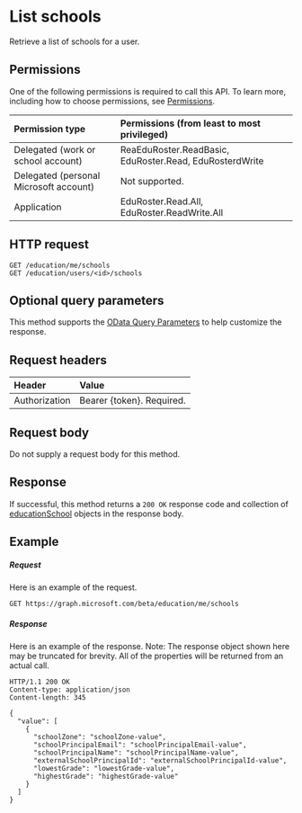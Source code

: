 # List schools

Retrieve a list of schools for a user.
## Permissions
One of the following permissions is required to call this API. To learn more, including how to choose permissions, see [Permissions](../../../concepts/permissions_reference.md).

|Permission type      | Permissions (from least to most privileged)              |
|:--------------------|:---------------------------------------------------------|
|Delegated (work or school account) |  ReaEduRoster.ReadBasic, EduRoster.Read, EduRosterdWrite  |
|Delegated (personal Microsoft account) |  Not supported.  |
|Application | EduRoster.Read.All, EduRoster.ReadWrite.All | 

## HTTP request
<!-- { "blockType": "ignored" } -->
```http
GET /education/me/schools
GET /education/users/<id>/schools
```
## Optional query parameters
This method supports the [OData Query Parameters](http://graph.microsoft.io/docs/overview/query_parameters) to help customize the response.

## Request headers
| Header       | Value |
|:---------------|:--------|
| Authorization  | Bearer {token}. Required.  |

## Request body
Do not supply a request body for this method.
## Response
If successful, this method returns a `200 OK` response code and collection of [educationSchool](../resources/educationschool.md) objects in the response body.
## Example
##### Request
Here is an example of the request.
<!-- {
  "blockType": "request",
  "name": "get_schools"
}-->
```http
GET https://graph.microsoft.com/beta/education/me/schools
```
##### Response
Here is an example of the response. Note: The response object shown here may be truncated for brevity. All of the properties will be returned from an actual call.
<!-- {
  "blockType": "response",
  "truncated": true,
  "@odata.type": "microsoft.graph.educationSchool",
  "isCollection": true
} -->
```http
HTTP/1.1 200 OK
Content-type: application/json
Content-length: 345

{
  "value": [
    {
      "schoolZone": "schoolZone-value",
      "schoolPrincipalEmail": "schoolPrincipalEmail-value",
      "schoolPrincipalName": "schoolPrincipalName-value",
      "externalSchoolPrincipalId": "externalSchoolPrincipalId-value",
      "lowestGrade": "lowestGrade-value",
      "highestGrade": "highestGrade-value"
    }
  ]
}
```

<!-- uuid: 8fcb5dbc-d5aa-4681-8e31-b001d5168d79
2015-10-25 14:57:30 UTC -->
<!-- {
  "type": "#page.annotation",
  "description": "List schools",
  "keywords": "",
  "section": "documentation",
  "tocPath": ""
}-->